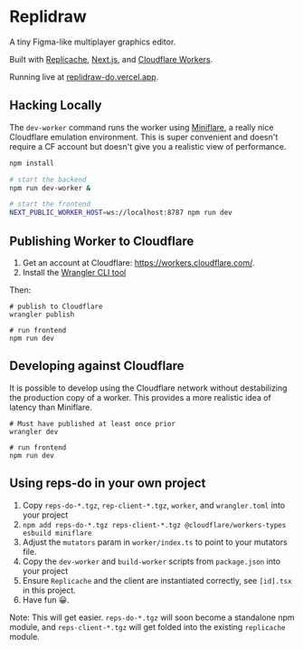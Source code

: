 # Replidraw

A tiny Figma-like multiplayer graphics editor.

Built with [Replicache](https://replicache.dev), [Next.js](https://nextjs.org/),
and [Cloudflare Workers](https://workers.cloudflare.com/).

Running live at [replidraw-do.vercel.app](https://replidraw-do.vercel.app/).

## Hacking Locally

The `dev-worker` command runs the worker using [Miniflare](https://miniflare.dev/), a really nice Cloudflare emulation environment. This is super convenient and doesn't require a CF account but doesn't give you a realistic view of performance.

```bash
npm install

# start the backend
npm run dev-worker &

# start the frontend
NEXT_PUBLIC_WORKER_HOST=ws://localhost:8787 npm run dev
```

## Publishing Worker to Cloudflare

1. Get an account at Cloudflare: https://workers.cloudflare.com/.
2. Install the [Wrangler CLI tool](https://developers.cloudflare.com/workers/cli-wrangler/install-update)

Then:

```
# publish to Cloudflare
wrangler publish

# run frontend
npm run dev
```

## Developing against Cloudflare

It is possible to develop using the Cloudflare network without destabilizing the production copy of a worker. This provides a more realistic idea of latency than Miniflare.

```
# Must have published at least once prior
wrangler dev

# run frontend
npm run dev
```

## Using reps-do in your own project

1. Copy `reps-do-*.tgz`, `rep-client-*.tgz`, `worker`, and `wrangler.toml` into your project
2. `npm add reps-do-*.tgz reps-client-*.tgz @cloudflare/workers-types esbuild miniflare`
3. Adjust the `mutators` param in `worker/index.ts` to point to your mutators file.
4. Copy the `dev-worker` and `build-worker` scripts from `package.json` into your project
5. Ensure `Replicache` and the client are instantiated correctly, see `[id].tsx` in this project.
6. Have fun 😀.

Note: This will get easier. `reps-do-*.tgz` will soon become a standalone npm module, and `reps-client-*.tgz` will get folded into the existing `replicache` module.
